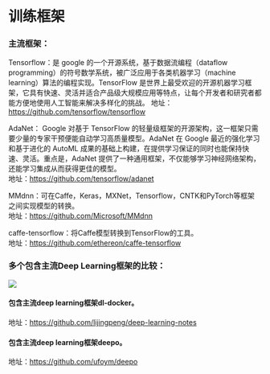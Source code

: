 # 训练框架

### 主流框架：

Tensorflow：是 google 的一个开源系统，基于数据流编程（dataflow programming）的符号数学系统，被广泛应用于各类机器学习（machine learning）算法的编程实现。TensorFlow 是世界上最受欢迎的开源机器学习框架，它具有快速、灵活并适合产品级大规模应用等特点，让每个开发者和研究者都能方便地使用人工智能来解决多样化的挑战。
地址：https://github.com/tensorflow/tensorflow

AdaNet： Google 对基于 TensorFlow 的轻量级框架的开源架构，这一框架只需要少量的专家干预便能自动学习高质量模型。AdaNet 在 Google 最近的强化学习和基于进化的 AutoML 成果的基础上构建，在提供学习保证的同时也能保持快速、灵活。重点是，AdaNet 提供了一种通用框架，不仅能够学习神经网络架构，还能学习集成从而获得更佳的模型。</br>
地址：https://github.com/tensorflow/adanet

MMdnn：可在Caffe，Keras，MXNet，Tensorflow，CNTK和PyTorch等框架之间实现模型的转换。</br>
地址：https://github.com/Microsoft/MMdnn


caffe-tensorflow：将Caffe模型转换到TensorFlow的工具。</br>
地址：https://github.com/ethereon/caffe-tensorflow


### 多个包含主流Deep Learning框架的比较：</br>
![](https://github.com/jamess010/AIOpen/blob/master/pic/model-docker.png)

#### 包含主流deep learning框架dl-docker。</br>
地址：https://github.com/lijingpeng/deep-learning-notes


#### 包含主流deep learning框架deepo。</br>
地址：https://github.com/ufoym/deepo


